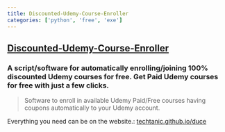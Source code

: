 ```yaml
---
title: Discounted-Udemy-Course-Enroller
categories: ['python', 'free', 'exe']
---
```

## [Discounted-Udemy-Course-Enroller](https://github.com/techtanic/Discounted-Udemy-Course-Enroller)

### A script/software for automatically enrolling/joining 100% discounted Udemy courses for free. Get Paid Udemy courses for free with just a few clicks.


>Software to enroll in available Udemy Paid/Free courses having coupons automatically to your Udemy account.

Everything you need can be on the website.: [techtanic.github.io/duce](https://techtanic.github.io/duce/)
